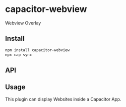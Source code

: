 # capacitor-webview

Webview Overlay

## Install

```bash
npm install capacitor-webview
npx cap sync
```

## API

<docgen-index></docgen-index>

<docgen-api>
<!-- run docgen to generate docs from the source -->
<!-- More info: https://github.com/ionic-team/capacitor-docgen -->
</docgen-api>

## Usage

This plugin can display Websites inside a Capacitor App.
